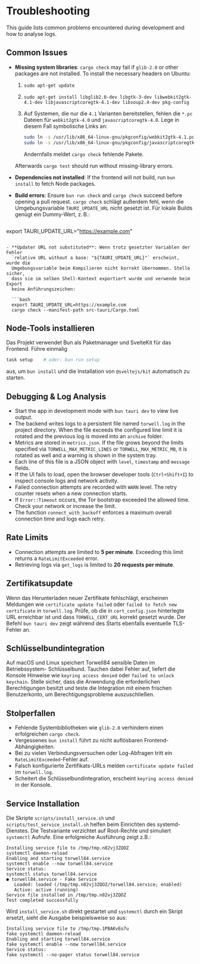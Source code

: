 # Troubleshooting

This guide lists common problems encountered during development and how to analyse logs.

## Common Issues

- **Missing system libraries**: `cargo check` may fail if `glib-2.0` or other packages are not installed.
  To install the necessary headers on Ubuntu:

  1. `sudo apt-get update`
  2. `sudo apt-get install libglib2.0-dev libgtk-3-dev libwebkit2gtk-4.1-dev libjavascriptcoregtk-4.1-dev libsoup2.4-dev pkg-config`
  3. Auf Systemen, die nur die `4.1` Varianten bereitstellen, fehlen die `*.pc`
     Dateien für `webkit2gtk-4.0` und `javascriptcoregtk-4.0`. Lege in diesem
     Fall symbolische Links an:

     ```bash
     sudo ln -s /usr/lib/x86_64-linux-gnu/pkgconfig/webkit2gtk-4.1.pc /usr/lib/x86_64-linux-gnu/pkgconfig/webkit2gtk-4.0.pc
     sudo ln -s /usr/lib/x86_64-linux-gnu/pkgconfig/javascriptcoregtk-4.1.pc /usr/lib/x86_64-linux-gnu/pkgconfig/javascriptcoregtk-4.0.pc
     ```

     Andernfalls meldet `cargo check` fehlende Pakete.

  Afterwards `cargo test` should run without missing-library errors.
- **Dependencies not installed**: If the frontend will not build, run `bun install` to fetch Node packages.
- **Build errors**: Ensure `bun run check` and `cargo check` succeed before opening a pull request.
  `cargo check` schlägt außerdem fehl, wenn die Umgebungsvariable
`TAURI_UPDATE_URL` nicht gesetzt ist. Für lokale Builds genügt ein Dummy-Wert,
z. B.:

  ```bash
export TAURI_UPDATE_URL="https://example.com"
```

- **Updater URL not substituted**: Wenn trotz gesetzter Variablen der Fehler
  `relative URL without a base: "${TAURI_UPDATE_URL}"` erscheint, wurde die
  Umgebungsvariable beim Kompilieren nicht korrekt übernommen. Stelle sicher,
  dass sie im selben Shell-Kontext exportiert wurde und verwende beim Export
  keine Anführungszeichen:

  ```bash
  export TAURI_UPDATE_URL=https://example.com
  cargo check --manifest-path src-tauri/Cargo.toml
  ```

## Node-Tools installieren

Das Projekt verwendet Bun als Paketmanager und SvelteKit für das Frontend. Führe einmalig

```bash
task setup    # oder: bun run setup
```

aus, um `bun install` und die Installation von `@sveltejs/kit` automatisch zu starten.

## Debugging & Log Analysis

- Start the app in development mode with `bun tauri dev` to view live output.
- The backend writes logs to a persistent file named `torwell.log` in the project directory. When the file exceeds the configured line limit it is rotated and the previous log is moved into an `archive` folder.
- Metrics are stored in `metrics.json`. If the file grows beyond the limits specified via `TORWELL_MAX_METRIC_LINES` or `TORWELL_MAX_METRIC_MB`, it is rotated as well and a warning is shown in the system tray.
- Each line of this file is a JSON object with `level`, `timestamp` and `message` fields.
- If the UI fails to load, open the browser developer tools (`Ctrl+Shift+I`) to inspect console logs and network activity.
- Failed connection attempts are recorded with `WARN` level. The retry counter resets when a new connection starts.
- If `Error::Timeout` occurs, the Tor bootstrap exceeded the allowed time. Check your network or increase the limit.
- The function `connect_with_backoff` enforces a maximum overall connection time and logs each retry.

## Rate Limits

- Connection attempts are limited to **5 per minute**. Exceeding this limit returns a `RateLimitExceeded` error.
- Retrieving logs via `get_logs` is limited to **20 requests per minute**.

## Zertifikatsupdate

Wenn das Herunterladen neuer Zertifikate fehlschlägt, erscheinen Meldungen wie
`certificate update failed` oder `failed to fetch new certificate` in
`torwell.log`. Prüfe, ob die in `cert_config.json` hinterlegte URL erreichbar
ist und dass `TORWELL_CERT_URL` korrekt gesetzt wurde. Der Befehl
`bun tauri dev` zeigt während des Starts ebenfalls eventuelle TLS-Fehler an.

## Schlüsselbundintegration

Auf macOS und Linux speichert Torwell84 sensible Daten im Betriebssystem-
Schlüsselbund. Tauchen dabei Fehler auf, liefert die Konsole Hinweise wie
`keyring access denied` oder `failed to unlock keychain`. Stelle sicher, dass
die Anwendung die erforderlichen Berechtigungen besitzt und teste die
Integration mit einem frischen Benutzerkonto, um Berechtigungsprobleme
auszuschließen.

## Stolperfallen

- Fehlende Systembibliotheken wie `glib-2.0` verhindern einen erfolgreichen `cargo check`.
- Vergessenes `bun install` führt zu nicht auflösbaren Frontend-Abhängigkeiten.
- Bei zu vielen Verbindungsversuchen oder Log-Abfragen tritt ein `RateLimitExceeded`-Fehler auf.
- Falsch konfigurierte Zertifikats-URLs melden `certificate update failed` im `torwell.log`.
- Scheitert die Schlüsselbundintegration, erscheint `keyring access denied` in der Konsole.

## Service Installation

Die Skripte `scripts/install_service.sh` und `scripts/test_service_install.sh`
helfen beim Einrichten des systemd-Dienstes. Die Testvariante verzichtet auf Root-Rechte
und simuliert `systemctl` Aufrufe. Eine erfolgreiche Ausführung zeigt z.B.:

```
Installing service file to /tmp/tmp.n82vj3ZQOZ
systemctl daemon-reload
Enabling and starting torwell84.service
systemctl enable --now torwell84.service
Service status:
systemctl status torwell84.service
● torwell84.service - Fake Service
   Loaded: loaded (/tmp/tmp.n82vj3ZQOZ/torwell84.service; enabled)
   Active: active (running)
Service file installed in /tmp/tmp.n82vj3ZQOZ
Test completed successfully
```

Wird `install_service.sh` direkt gestartet und `systemctl` durch ein Skript ersetzt,
sieht die Ausgabe beispielsweise so aus:

```
Installing service file to /tmp/tmp.1PBAKvEo7u
fake systemctl daemon-reload
Enabling and starting torwell84.service
fake systemctl enable --now torwell84.service
Service status:
fake systemctl --no-pager status torwell84.service
```

